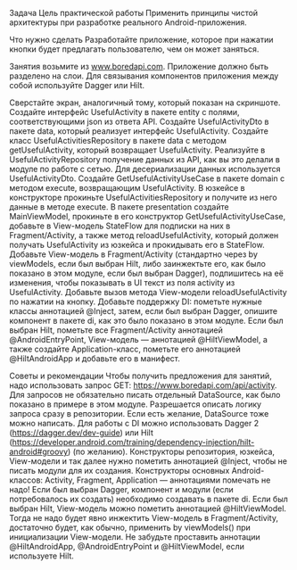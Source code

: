 Задача
Цель практической работы
Применить принципы чистой архитектуры при разработке реального Android-приложения.



Что нужно сделать
Разработайте приложение, которое при нажатии кнопки будет предлагать пользователю, чем он может заняться.

Занятия возьмите из www.boredapi.com.
Приложение должно быть разделено на слои.
Для связывания компонентов приложения между собой используйте Dagger или Hilt.



Сверстайте экран, аналогичный тому, который показан на скриншоте.
Создайте интерфейс UsefulActivity в пакете entity с полями, соответствующими json из ответа API.
Создайте UsefulActivityDto в пакете data, который реализует интерфейс UsefulActivity.
Создайте класс UsefulActivitiesRepository в пакете data с методом getUsefulActivity, который возвращает UsefulActivity.
Реализуйте в UsefulActivityRepository получение данных из API, как вы это делали в модуле по работе с сетью. Для десериализации данных используется UsefulActivityDto.
Создайте GetUsefulActivityUseCase в пакете domain с методом execute, возвращающим UsefulActivity.
В юзкейсе в конструкторе прокиньте UsefulActivitiesRepository и получите из него данные в методе execute.
В пакете presentation создайте MainViewModel, прокиньте в его конструктор GetUsefulActivityUseCase, добавьте в View-модель StateFlow для подписки на них в Fragment/Activity, а также метод reloadUsefulActivity, который должен получать UsefulActivity из юзкейса и прокидывать его в StateFlow.
Добавьте View-модель в Fragment/Activity (стандартно через by viewModels, если был выбран Hilt, либо заинжектьте его, как было показано в этом модуле, если был выбран Dagger), подпишитесь на её изменения, чтобы показывать в UI текст из поля activity из UsefulActivity.
Добавьте вызов метода View-модели reloadUsefulActivity по нажатии на кнопку.
Добавьте поддержку DI: пометьте нужные классы аннотацией @Inject, затем, если был выбран Dagger, опишите компонент в пакете di, как это было показано в этом модуле. Если был выбран Hilt, пометьте все Fragment/Activity аннотацией @AndroidEntryPoint, View-модель — аннотацией @HiltViewModel, а также создайте Application-класс, пометьте его аннотацией @HiltAndroidApp и добавьте его в манифест.


Советы и рекомендации
Чтобы получить предложения для занятий, надо использовать запрос GET: https://www.boredapi.com/api/activity.
Для запросов не обязательно писать отдельный DataSource, как было показано в примере в этом модуле. Разрешается описать логику запроса сразу в репозитории. Если есть желание, DataSource тоже можно написать.
Для работы с DI можно использовать Dagger 2 (https://dagger.dev/dev-guide) или Hilt (https://developer.android.com/training/dependency-injection/hilt-android#groovy) (по желанию).
Конструкторы репозитория, юзкейса, View-модели и так далее нужно пометить аннотацией @Inject, чтобы не писать модули для их создания. Конструкторы основных Android-классов: Activity, Fragment, Application — аннотациями помечать не надо!
Если был выбран Dagger, компонент и модули (если потребовалось их создать) необходимо создавать в пакете di.
Если был выбран Hilt, View-модель можно пометить аннотацией @HiltViewModel. Тогда не надо будет явно инжектить View-модель в Fragment/Activity, достаточно будет, как обычно, применить by viewModels() при инициализации View-модели.
Не забудьте проставить аннотации @HiltAndroidApp, @AndroidEntryPoint и @HiltViewModel, если используете Hilt.